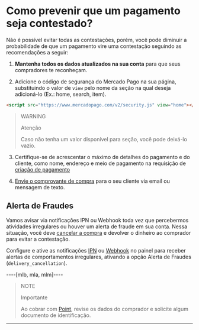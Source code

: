 # Como prevenir que um pagamento seja contestado?

Não é possível evitar todas as contestações, porém, você pode diminuir a probabilidade de que um pagamento vire uma contestação seguindo as recomendações a seguir:

1. **Mantenha todos os dados atualizados na sua conta** para que seus compradores te reconheçam.
   
2. Adicione o código de segurança do Mercado Pago na sua página, substituindo o valor de `view` pelo nome da seção na qual deseja adicioná-lo (Ex.: home, search, item).
```html
<script src="https://www.mercadopago.com/v2/security.js" view="home"></script>
```

> WARNING
>
> Atenção
>
> Caso não tenha um valor disponível para seção, você pode deixá-lo vazio.

3. Certifique-se de acrescentar o máximo de detalhes do pagamento e do cliente, como nome, endereço e meio de pagamento na requisição de [criação de pagamento](/developers/pt/reference/payments/_payments/post)
   
4. [Envie o comprovante de compra](https://www.mercadopago[FAKER][URL][DOMAIN]/ajuda/16170) para o seu cliente via email ou mensagem de texto.

## Alerta de Fraudes

Vamos avisar via notificações IPN ou Webhook toda vez que percebermos atividades irregulares ou houver um alerta de fraude em sua conta. Nessa situação, você deve [cancelar a compra](/developers/pt/docs/sales-processing/cancellations-and-refunds) e devolver o dinheiro ao comprador para evitar a contestação.

Configure e ative as notificações [IPN](/developers/panel/ipn) ou [Webhook](/developers/panel/webhooks) no painel para receber alertas de comportamentos irregulares, ativando a opção Alerta de Fraudes (`delivery_cancellation`).

----[mlb, mla, mlm]----

> NOTE
>
> Importante
> 
> Ao cobrar com [Point](/developers/pt/docs/mp-point/landing), revise os dados do comprador e solicite algum documento de identificação.

------------